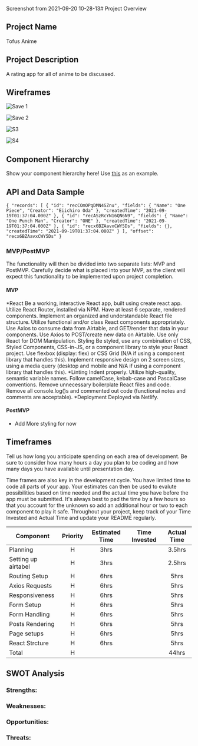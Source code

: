 Screenshot from 2021-09-20 10-28-13# Project Overview

## Project Name

Tofus Anime

## Project Description

A rating app for all of anime to be discussed.

## Wireframes

![Save 1](https://user-images.githubusercontent.com/88213280/134049234-6e6c66ac-4764-4c4e-bd10-6157ed4e308f.jpg)


![Save 2](https://user-images.githubusercontent.com/88213280/134049248-0beaf925-f508-4b5c-863d-3cb1696bafd9.jpg)


![S3](https://user-images.githubusercontent.com/88213280/134049267-60878d9c-18fe-4c54-bca3-d43bda025576.jpg)


![S4](https://user-images.githubusercontent.com/88213280/134049284-73d59da4-ff48-415d-9ad2-3f0c180c1d98.jpg)

## Component Hierarchy
Show your component hierarchy here! Use [this](https://cms-assets.tutsplus.com/uploads/users/1795/posts/30352/image/GettingStartedWithReduxTutorial-React-Component-Structure.png) as an example.

## API and Data Sample
`
{
    "records": [
        {
            "id": "recCOmOPqDMN4SZnu",
            "fields": {
                "Name": "One Piece",
                "Creator": "Eiichiro Oda"
            },
            "createdTime": "2021-09-19T01:37:04.000Z"
        },
        {
            "id": "recASzRcYN16QN6N9",
            "fields": {
                "Name": "One Punch Man",
                "Creator": "ONE"
            },
            "createdTime": "2021-09-19T01:37:04.000Z"
        },
        {
            "id": "recx6BZAavxCWY5Ds",
            "fields": {},
            "createdTime": "2021-09-19T01:37:04.000Z"
        }
    ],
    "offset": "recx6BZAavxCWY5Ds"
}
`
### MVP/PostMVP

The functionality will then be divided into two separate lists: MVP and PostMVP.  Carefully decide what is placed into your MVP, as the client will expect this functionality to be implemented upon project completion.  

#### MVP 
*React
Be a working, interactive React app, built using create react app.
Utilize React Router, installed via NPM.
Have at least 6 separate, rendered components.
Implement an organized and understandable React file structure.
Utilize functional and/or class React components appropriately.
Use Axios to consume data from Airtable, and GET/render that data in your components.
Use Axios to POST/create new data on Airtable.
Use only React for DOM Manipulation.
Styling
Be styled, use any combination of CSS, Styled Components, CSS-in-JS, or a component library to style your React project.
Use flexbox (display: flex) or CSS Grid (N/A if using a component library that handles this).
Implement responsive design on 2 screen sizes, using a media query (desktop and mobile and N/A if using a component library that handles this).
 *Linting
Indent properly.
Utilize high-quality, semantic variable names.
Follow camelCase, kebab-case and PascalCase conventions.
Remove unnecessary boilerplate React files and code.
Remove all console.log()s and commented out code (functional notes and comments are acceptable).
*Deployment
Deployed via Netlify.
#### PostMVP  

- Add More styling for now
## Timeframes

Tell us how long you anticipate spending on each area of development. Be sure to consider how many hours a day you plan to be coding and how many days you have available until presentation day.

Time frames are also key in the development cycle.  You have limited time to code all parts of your app.  Your estimates can then be used to evalute possibilities based on time needed and the actual time you have before the app must be submitted. It's always best to pad the time by a few hours so that you account for the unknown so add an additional hour or two to each component to play it safe. Throughout your project, keep track of your Time Invested and Actual Time and update your README regularly.

| Component | Priority | Estimated Time | Time Invested | Actual Time |
| --- | :---: |  :---: | :---: | :---: |
| Planning | H | 3hrs|  | 3.5hrs |
| Setting up airtabel | H | 3hrs| | 2.5hrs |
| Routing Setup| H | 6hrs|  | 5hrs |
| Axios Requests| H | 6hrs|  | 5hrs |
| Responsiveness| H | 6hrs|  | 5hrs |
| Form Setup| H | 6hrs|  | 5hrs |
| Form Handling| H | 6hrs| | 5hrs |
| Posts Rendering| H | 6hrs|| 5hrs |
| Page setups| H | 6hrs| | 5hrs |
| React Strcture| H | 6hrs| | 5hrs |
| Total| H | | | 44hrs |


## SWOT Analysis

### Strengths:

### Weaknesses:

### Opportunities:

### Threats:
